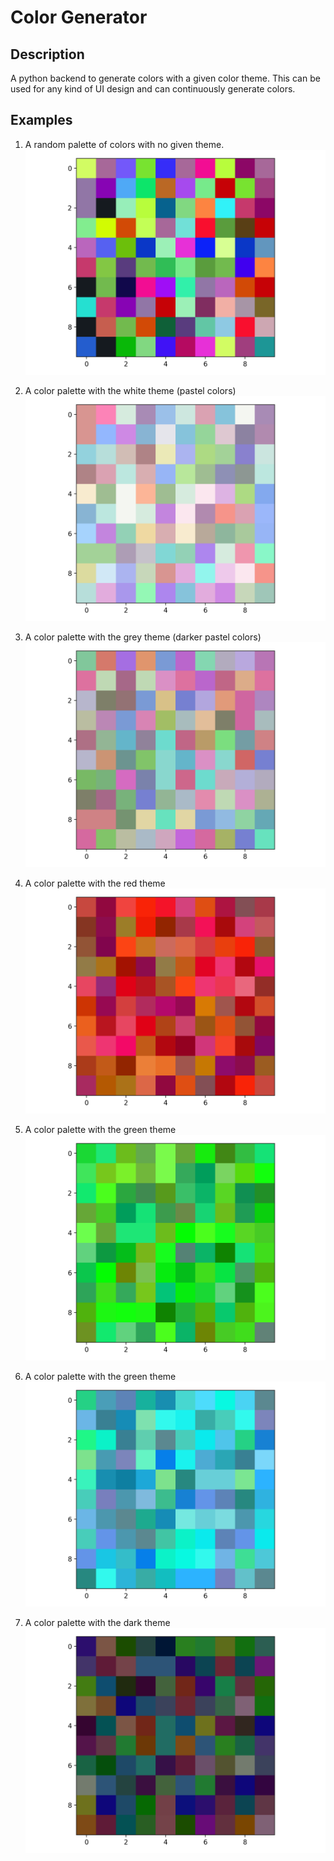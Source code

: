 # Color Generator

## Description
A python backend to generate colors with a given color theme.
This can be used for any kind of UI design and can continuously generate colors.

## Examples

1. A random palette of colors with no given theme.
![normal.png](images/normal.png)

2. A color palette with the white theme (pastel colors)
![white.png](images/white_theme.png)

3. A color palette with the grey theme (darker pastel colors)
![grey.png](images/grey_theme.png)

4. A color palette with the red theme
![red.png](images/red_theme.png)

5. A color palette with the green theme
![green.png](images/green_theme.png)

6. A color palette with the green theme
![blue.png](images/blue_theme.png)

7. A color palette with the dark theme
![dark.png](images/dark_theme.png)